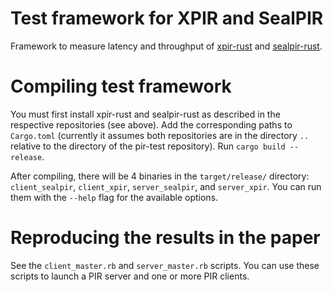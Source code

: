 # Test framework for XPIR and SealPIR

Framework to measure latency and throughput of [xpir-rust](https://github.com/pung-project/xpir-rust) and [sealpir-rust](https://github.com/pung-project/sealpir-rust).


# Compiling test framework

You must first install xpir-rust and sealpir-rust as described in the respective repositories (see above). Add the corresponding paths to ``Cargo.toml`` (currently it assumes both repositories are in the directory ``..`` relative to the directory of the pir-test repository). Run ``cargo build --release``.

After compiling, there will be 4 binaries in the ``target/release/`` directory: ``client_sealpir``, ``client_xpir``, ``server_sealpir``, and ``server_xpir``. You can run them with the ``--help`` flag for the available options.

# Reproducing the results in the paper

See the ``client_master.rb`` and ``server_master.rb`` scripts. You can use these scripts to launch a PIR server and one or more PIR clients.
